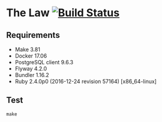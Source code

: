 # The Law [![Build Status](https://travis-ci.org/mrrusof/the-law.svg?branch=master)](https://travis-ci.org/mrrusof/the-law)

## Requirements

- Make 3.81
- Docker 17.06
- PostgreSQL client 9.6.3
- Flyway 4.2.0
- Bundler 1.16.2
- Ruby 2.4.0p0 (2016-12-24 revision 57164) [x86_64-linux]

## Test

```
make
```
